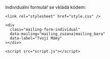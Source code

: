 Individuální formulář se vkládá kódem:

```
<link rel="stylesheet" href="style.css" />

<div
  class="mailing-form-individual"
  data-mailing="mailing_zuzana|mailing_bara"
  data-label="Tvojí Mámy"
></div>

<script src="script.js"></script>
```
